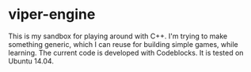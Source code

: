 # viper-engine

This is my sandbox for playing around with C++. I'm trying to make something generic, which I can reuse for building simple games, while learning.
The current code is developed with Codeblocks. It is tested on Ubuntu 14.04.
